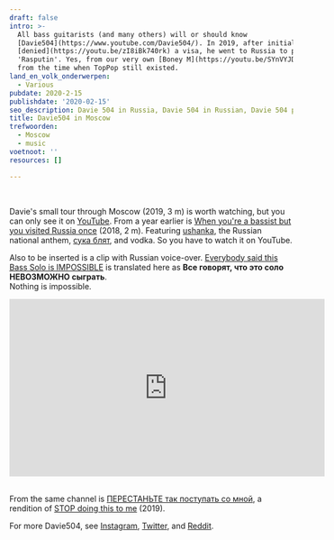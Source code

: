 ```yaml
---
draft: false
intro: >-
  All bass guitarists (and many others) will or should know
  [Davie504](https://www.youtube.com/Davie504/). In 2019, after initially being
  [denied](https://youtu.be/zI8iBk740rk) a visa, he went to Russia to play
  'Rasputin'. Yes, from our very own [Boney M](https://youtu.be/SYnVYJDxu2Q),
  from the time when TopPop still existed.
land_en_volk_onderwerpen:
  - Various
pubdate: 2020-2-15
publishdate: '2020-02-15'
seo_description: Davie 504 in Russia, Davie 504 in Russian, Davie 504 playing Russian songs
title: Davie504 in Moscow
trefwoorden:
  - Moscow
  - music
voetnoot: ''
resources: []

---
```


<br/>

Davie's small tour through Moscow (2019, 3 m) is worth watching, but you can only see it on [YouTube](https://youtu.be/U4J_yaN2cpk). From a year earlier is [When you're a bassist but you visited Russia once](https://youtu.be/184kRMKNXJY) (2018, 2 m). Featuring [ushanka](https://en.wikipedia.org/wiki/Ushanka), the Russian national anthem, [сука блят](https://www.urbandictionary.com/define.php?term=%D1%81%D1%83%D0%BA%D0%B0%20%D0%B1%D0%BB%D1%8F%D1%82%D1%8C), and vodka. So you have to watch it on YouTube.

Also to be inserted is a clip with Russian voice-over. [Everybody said this Bass Solo is IMPOSSIBLE](https://youtu.be/aOQYoz6C-8k) is translated here as **Все говорят, что это соло НЕВОЗМОЖНО сыграть**. <br/>
Nothing is impossible.

<iframe width="560" height="315" src="https://www.youtube.com/embed/SMZEN8tQNl4" frameborder="0" allow="accelerometer; autoplay; encrypted-media; gyroscope; picture-in-picture" allowfullscreen></iframe>

<br/>
<br/>

From the same channel is [ПЕРЕСТАНЬТЕ так поступать со мной](https://youtu.be/I5Tv5mZbR0Q), a rendition of [STOP doing this to me](https://youtu.be/2w0UIjZRERA) (2019).

For more Davie504, see [Instagram](https://www.instagram.com/davie504/), [Twitter](https://twitter.com/Davie504bass), and [Reddit](https://www.reddit.com/r/Davie504/).
